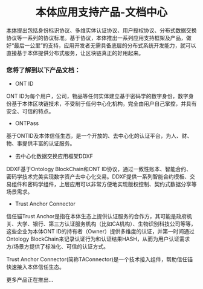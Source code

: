 
<h1 align="center">本体应用支持产品-文档中心</h1>

[本体](https://ont.io/#/)提出包括身份标识协议、多维实体认证协议、用户授权协议、分布式数据交换协议等一系列的协议标准。基于协议，本体推出一系列应用支持框架及产品，做好“最后一公里”的支持，应用开发者无需具备底层的分布式系统开发能力，就可以直接基于本体提供分布式服务，让区块链真正的好用起来。

### 您将了解到以下产品文档：

* ONT ID 

ONT ID为每个用户，公司，物品等任何实体建立基于密码学的数字身份，数字身份基于本体区块链技术，不受制于任何中心化机构，完全由用户自己掌控，并具有安全、可信的特点。

* ONTPass 

基于ONTID及本体信任生态，是一个开放的、去中心化的认证平台，为人、财、物、事提供丰富的认证服务。

* 去中心化数据交换应用框架DDXF

DDXF基于Ontology BlockChain和ONT ID协议，通过一致性账本、智能合约、密码学技术完美实现数字资产去中心化交易。DDXF提供一系列智能合约模板、交易组件和密码学组件，上层应用可以非常方便地实现版权控制、契约式数据分享等场景需求。

* Trust Anchor Connector

信任锚Trust Anchor是指在本体生态上提供认证服务的合作方，其可能是政府机关、大学、银行、第三方认证服务机构（比如CA机构）、生物识别科技公司等等，这些企业为本体ONT ID的持有者（Owner）提供多维度的认证，并第一时间通过Ontology BlockChain来记录认证行为和认证结果HASH，从而为用户认证需求方/场景方提供了标准化、可信的认证方式。

Trust Anchor Connector(简称TAConnector)是一个技术接入组件，帮助信任锚快速接入本体信任生态。

更多产品正在推出...

